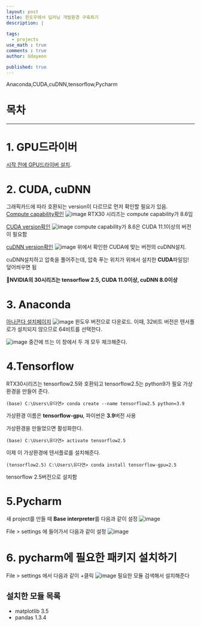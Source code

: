```yaml
---
layout: post
title: 윈도우에서 딥러닝 개발환경 구축하기 
description: |
  
tags:
  - projects
use_math : true
comments : true
author: Udayeon

published: true
---
```


Anaconda,CUDA,cuDNN,tensorflow,Pycharm 

# 목차
* * *

# 1. GPU드라이버
[시작 전에 GPU드라이버 설치](https://www.nvidia.co.kr/Download/index.aspx?lang=kr).   
   
# 2. CUDA, cuDNN
그래픽카드에 따라 호환되는 version이 다르므로 먼저 확인할 필요가 있음.      
[Compute capability확인](https://developer.nvidia.com/cuda-gpus)
![image](https://user-images.githubusercontent.com/69246778/142557347-6fc03f09-fc83-4bf4-b1dd-78e61e5fadc4.png)
RTX30 시리즈는 compute capability가 8.6임   
   
[CUDA version확인](https://en.wikipedia.org/wiki/CUDA)
![image](https://user-images.githubusercontent.com/69246778/142557607-ea7771bb-0a9c-48b4-b7f8-fb1ba32bd889.png)
compute capability가 8.6은 CUDA 11.1이상의 버전이 필요함   
   
[cuDNN version확인](https://developer.nvidia.com/rdp/cudnn-download)
![image](https://user-images.githubusercontent.com/69246778/142557757-3f576d56-0fad-41b1-a8f8-d04fdb25530e.png)
위에서 확인한 CUDA에 맞는 버전의 cuDNN설치.
   
cuDNN설치하고 압축을 풀어주는데, 압축 푸는 위치가 위에서 설치한 **CUDA**파일임! 덮어씌우면 됨

📌**NVIDIA의 30시리즈는 tensorflow 2.5, CUDA 11.0이상, cuDNN 8.0이상**

# 3. Anaconda
[아나콘다 설치페이지](https://www.anaconda.com/products/individual)
![image](https://user-images.githubusercontent.com/69246778/142382694-721a7f92-af02-4d2c-b1bf-557af4ae4334.png)
윈도우 버전으로 다운로드. 이때, 32비트 버전은 텐서플로가 설치되지 않으므로 64비트를 선택한다.
   
![image](https://user-images.githubusercontent.com/69246778/142382837-5de79d48-3edc-4b46-9028-0d3b8cfb4d97.png)
중간에 뜨는 이 창에서 두 개 모두 체크해준다.
   
# 4.Tensorflow
RTX30시리즈는 tensorflow2.5와 호환되고 tensorflow2.5는 python9가 필요
가상환경을 만들어 준다.
```
(base) C:\Users\유다연> conda create --name tensorflow2.5 python=3.9
```
가상환경 이름은 **tensorflow-gpu**, 파이썬은 **3.9**버전 사용
   
가상환경을 만들었으면 활성화한다.
```
(base) C:\Users\유다연> activate tensorflow2.5
```
   
이제 이 가상환경에 텐서플로를 설치해준다.
```
(tensorflow2.5) C:\Users\유다연> conda install tensorflow-gpu=2.5
```
tensorflow 2.5버전으로 설치함   

# 5.Pycharm
새 project를 만들 때 **Base interpreter**를 다음과 같이 설정
![image](https://user-images.githubusercontent.com/69246778/142384513-c793af11-9609-45fc-8d58-91380abe86b0.png)
   
File > settings 에 들어가서 다음과 같이 설정
![image](https://user-images.githubusercontent.com/69246778/142558176-d4443a90-484b-4f01-8984-e534bc67e24f.png)

# 6. pycharm에 필요한 패키지 설치하기
File > settings 에서 다음과 같이 +클릭
![image](https://user-images.githubusercontent.com/69246778/142558675-d92aaed0-8636-4d7a-bc83-fd33e75995ad.png)
필요한 모듈 검색해서 설치해준다
   
## 설치한 모듈 목록
* matplotlib 3.5
* pandas 1.3.4
